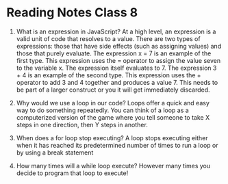 # Reading Notes Class 8

1. What is an expression in JavaScript? At a high level, an expression is a valid unit of code that resolves to a value. There are two types of expressions: those that have side effects (such as assigning values) and those that purely evaluate. 
The expression x = 7 is an example of the first type. This expression uses the = operator to assign the value seven to the variable x. The expression itself evaluates to 7. The expression 3 + 4 is an example of the second type. This expression uses the + operator to add 3 and 4 together and produces a value 7. This needs to be part of a larger construct or you it will get immediately discarded. 

2. Why would we use a loop in our code? Loops offer a quick and easy way to do something repeatedly. You can think of a loop as a computerized version of the game where you tell someone to take X steps in one direction, then Y steps in another.
3. When does a for loop stop executing? A loop stops executing either when it has reached its predetermined number of times to run a loop or by using a break statement 
4. How many times will a while loop execute? However many times you decide to program that loop to execute! 
